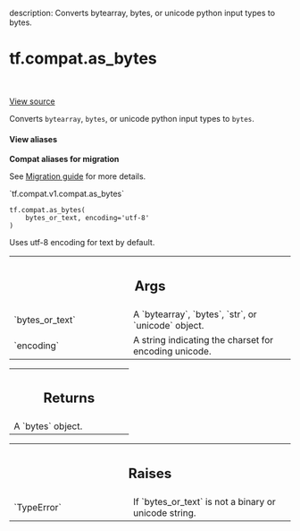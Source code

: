 description: Converts bytearray, bytes, or unicode python input types to bytes.

<div itemscope itemtype="http://developers.google.com/ReferenceObject">
<meta itemprop="name" content="tf.compat.as_bytes" />
<meta itemprop="path" content="Stable" />
</div>

# tf.compat.as_bytes

<!-- Insert buttons and diff -->

<table class="tfo-notebook-buttons tfo-api nocontent" align="left">

</table>

<a target="_blank" class="external" href="/code/stable/tensorflow/python/util/compat.py">View source</a>



Converts `bytearray`, `bytes`, or unicode python input types to `bytes`.


<section class="expandable">
  <h4 class="showalways">View aliases</h4>
  <p>
<b>Compat aliases for migration</b>
<p>See
<a href="https://www.tensorflow.org/guide/migrate">Migration guide</a> for
more details.</p>
<p>`tf.compat.v1.compat.as_bytes`</p>
</p>
</section>

<pre class="devsite-click-to-copy prettyprint lang-py tfo-signature-link">
<code>tf.compat.as_bytes(
    bytes_or_text, encoding=&#x27;utf-8&#x27;
)
</code></pre>



<!-- Placeholder for "Used in" -->

Uses utf-8 encoding for text by default.

<!-- Tabular view -->
 <table class="responsive fixed orange">
<colgroup><col width="214px"><col></colgroup>
<tr><th colspan="2"><h2 class="add-link">Args</h2></th></tr>

<tr>
<td>
`bytes_or_text`<a id="bytes_or_text"></a>
</td>
<td>
A `bytearray`, `bytes`, `str`, or `unicode` object.
</td>
</tr><tr>
<td>
`encoding`<a id="encoding"></a>
</td>
<td>
A string indicating the charset for encoding unicode.
</td>
</tr>
</table>



<!-- Tabular view -->
 <table class="responsive fixed orange">
<colgroup><col width="214px"><col></colgroup>
<tr><th colspan="2"><h2 class="add-link">Returns</h2></th></tr>
<tr class="alt">
<td colspan="2">
A `bytes` object.
</td>
</tr>

</table>



<!-- Tabular view -->
 <table class="responsive fixed orange">
<colgroup><col width="214px"><col></colgroup>
<tr><th colspan="2"><h2 class="add-link">Raises</h2></th></tr>

<tr>
<td>
`TypeError`<a id="TypeError"></a>
</td>
<td>
If `bytes_or_text` is not a binary or unicode string.
</td>
</tr>
</table>

